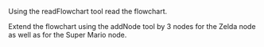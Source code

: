 Using the readFlowchart tool read the flowchart.

Extend the flowchart using the addNode tool by 3 nodes for the Zelda node as well as for the Super Mario node.

